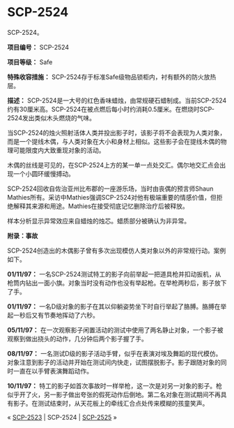# SCP-2524
                        




SCP-2524。



**项目编号：** SCP-2524

**项目等级：** Safe

**特殊收容措施：** SCP-2524存于标准Safe级物品锁柜内，衬有额外的防火放热层。

**描述：** SCP-2524是一大号的红色香味蜡烛，由常规硬石蜡制成。当前SCP-2524约有30厘米高。SCP-2524在被点燃后每小时约消耗0.5厘米。在燃烧时SCP-2524发出类似木头燃烧的气味。

当SCP-2524的烛火照射活体人类并投出影子时，该影子将不会表现为人类对象，而是一个提线木偶，与人类对象在大小和身材上相似。这些影子会在提线木偶的物理可能限度内大致重现对象的活动。

木偶的丝线是可见的，在SCP-2524上方的某一单一点处交汇。偶尔地交汇点会出现一个小圆环缓慢搏动。

SCP-2524回收自佐治亚州比布郡的一座游乐场，当时由丧偶的预言师Shaun Mathies所有。采访中Mathies强调SCP-2524对他有极端重要的情感价值，但拒绝解释其来源和用途。Mathies在接受彻底记忆删除治疗后被释放。

样本分析显示异常效应来自蜡烛的烛芯。蜡质部分被确认为非异常。

**附录：事故** 

SCP-2524创造出的木偶影子曾有多次出现模仿人类对象以外的非常规行动。案例如下。

**01/11/97：** 一名SCP-2524测试特工的影子向前举起一把道具枪并扣动扳机，从枪筒内钻出一面小旗。对象当时没有动作也没有举起枪。在举枪两秒后，影子放下了手。

**01/11/97：** 一名D级对象的影子在其以仰躺姿势坐下时自行举起了胳膊。胳膊在举起一秒后又有节奏地挥动了六秒。

**05/11/97：** 在一次观察影子闲置活动的测试中使用了两名静止对象，一个影子被观察到做出挠头的动作，几分钟后两个影子握了手。

**08/11/97：** 一名测试D级的影子活动手臂，似乎在表演对埃及舞蹈的现代模仿。对象注意到影子的活动并开始在测试间内快走，试图摆脱影子。影子跟随对象的同时一直在以手臂表演舞蹈动作。

**10/11/97：** 特工的影子如首次事故时一样举枪，这一次是对另一对象的影子。枪似乎开了火，另一影子做出夸张的假死动作后倒地。第二名对象在测试期间不再具有影子。在测试结束时，从天花板上的牵线汇合点处传来模糊的孩童笑声。



« [SCP-2523](/scp-2523) | SCP-2524 | [SCP-2525](/scp-2525) »





                    